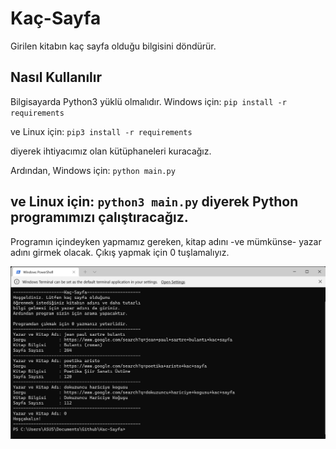 # Kaç-Sayfa

Girilen kitabın kaç sayfa olduğu bilgisini döndürür.

## Nasıl Kullanılır

Bilgisayarda Python3 yüklü olmalıdır.
Windows için: 
`pip install -r requirements`

ve Linux için:
`pip3 install -r requirements`

diyerek ihtiyacımız olan kütüphaneleri kuracağız.

Ardından, Windows için:
`python main.py` 

ve Linux için:
`python3 main.py` diyerek Python programımızı çalıştıracağız.
---
Programın içindeyken yapmamız gereken, kitap adını -ve mümkünse- yazar
adını girmek olacak. Çıkış yapmak için 0 tuşlamalıyız.

![Programın Kullanımı](https://github.com/serhankk/Kac-Sayfa/blob/main/docs/guide_screenshot.png?raw=true)
